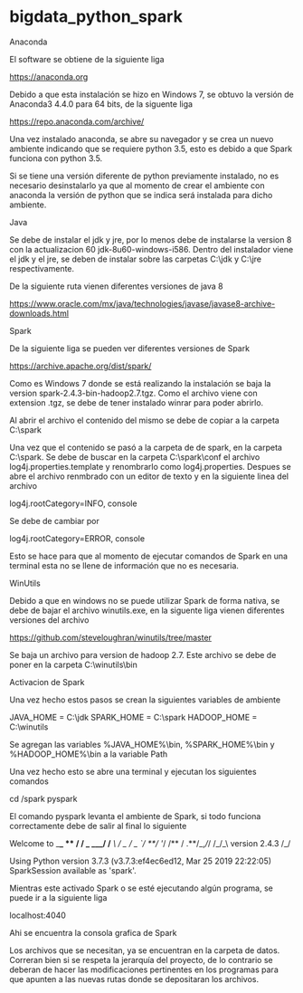 # bigdata_python_spark

Anaconda

El software se obtiene de la siguiente liga

https://anaconda.org

Debido a que esta instalación se hizo en Windows 7, se obtuvo la versión de Anaconda3 4.4.0 para 64 bits, de la siguente liga

https://repo.anaconda.com/archive/

Una vez instalado anaconda, se abre su navegador y se crea un nuevo ambiente indicando que se requiere python 3.5, esto es debido a que Spark funciona con python 3.5.

Si se tiene una versión diferente de python previamente instalado, no es necesario desinstalarlo ya que al momento de crear el ambiente con anaconda la versión de python que se indica será instalada para dicho ambiente.

Java

Se debe de instalar el jdk y jre, por lo menos debe de instalarse la version 8 con la actualizacion 60 jdk-8u60-windows-i586. Dentro del instalador viene el jdk y el jre, se deben de instalar sobre las carpetas C:\jdk y C:\jre respectivamente.

De la siguiente ruta vienen diferentes versiones de java 8

https://www.oracle.com/mx/java/technologies/javase/javase8-archive-downloads.html

Spark

De la siguiente liga se pueden ver diferentes versiones de Spark

https://archive.apache.org/dist/spark/

Como es Windows 7 donde se está realizando la instalación se baja la version spark-2.4.3-bin-hadoop2.7.tgz. Como el archivo viene con extension .tgz, se debe de tener instalado winrar para poder abrirlo.

Al abrir el archivo el contenido del mismo se debe de copiar a la carpeta C:\spark

Una vez que el contenido se pasó a la carpeta de de spark, en la carpeta C:\spark. Se debe de buscar en la carpeta C:\spark\conf el archivo log4j.properties.template y renombrarlo como log4j.properties. Despues se abre el archivo renmbrado con un editor de texto y en la siguiente linea del archivo

log4j.rootCategory=INFO, console

Se debe de cambiar por

log4j.rootCategory=ERROR, console

Esto se hace para que al momento de ejecutar comandos de Spark en una terminal esta no se llene de información que no es necesaria.

WinUtils

Debido a que en windows no se puede utilizar Spark de forma nativa, se debe de bajar el archivo winutils.exe, en la siguente liga vienen diferentes versiones del archivo

https://github.com/steveloughran/winutils/tree/master

Se baja un archivo para version de hadoop 2.7. Este archivo se debe de poner en la carpeta C:\winutils\bin

Activacion de Spark

Una vez hecho estos pasos se crean la siguientes variables de ambiente

JAVA_HOME = C:\jdk
SPARK_HOME = C:\spark
HADOOP_HOME = C:\winutils

Se agregan las variables %JAVA_HOME%\bin, %SPARK_HOME%\bin y %HADOOP_HOME%\bin a la variable Path

Una vez hecho esto se abre una terminal y ejecutan los siguientes comandos

cd /spark
pyspark

El comando pyspark levanta el ambiente de Spark, si todo funciona correctamente debe de salir al final lo siguiente

Welcome to
\_**\_ **
/ **/** **\_ \_\_\_**/ /**
_\ \/ _ \/ \_ `/ **/ '_/
/** / .**/\_,_/_/ /_/\_\ version 2.4.3
/\_/

Using Python version 3.7.3 (v3.7.3:ef4ec6ed12, Mar 25 2019 22:22:05)
SparkSession available as 'spark'.

> > >

Mientras este activado Spark o se esté ejecutando algún programa, se puede ir a la siguiente liga

localhost:4040

Ahi se encuentra la consola grafica de Spark

Los archivos que se necesitan, ya se encuentran en la carpeta de datos. Correran bien si se respeta la jerarquía del proyecto, de lo contrario se deberan de hacer las modificaciones pertinentes en los programas para que apunten a las nuevas rutas donde se depositaran los archivos.
